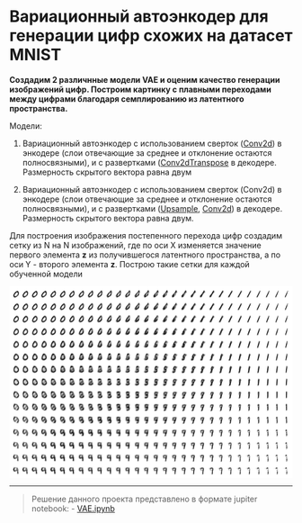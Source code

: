 # Вариационный автоэнкодер для генерации цифр схожих на датасет MNIST

__Создадим 2 различнные модели VAE и оценим качество генерации изображений цифр. Построим картинку с плавными переходами между цифрами благодаря семплированию из латентного пространства.__

Модели:
1.   Вариационный автоэнкодер с использованием сверток ([Conv2d](https://pytorch.org/docs/stable/generated/torch.nn.Conv2d.html#torch.nn.Conv2d)) в энкодере (слои отвечающие за среднее и отклонение остаются полносвязными), и с развертками ([Conv2dTranspose](https://pytorch.org/docs/stable/generated/torch.nn.ConvTranspose2d.html#torch.nn.ConvTranspose2d) в декодере. Размерность скрытого вектора равна двум 

2.  Вариационный автоэнкодер с использованием сверток (Conv2d) в энкодере (слои отвечающие за среднее и отклонение остаются полносвязными), и с развертками ([Upsample](https://pytorch.org/docs/stable/generated/torch.nn.Upsample.html#torch.nn.Upsample), [Conv2d](https://pytorch.org/docs/stable/generated/torch.nn.Conv2d.html#torch.nn.Conv2d)) в декодере. Размерность скрытого вектора равна двум. 

Для построения изображения постепенного перехода цифр создадим сетку из N на N изображений, где по оси Х изменяется значение первого элемента **z** из получившегося латентного пространства, а по оси Y - второго элемента **z**. Построю такие сетки для каждой обученной модели


<p align="center"> <img align="center" src="./digits.png" alt="kolesnokov__dima" height="340" width="600" /> </center>  

---
 
 > Решение данного проекта представлено в формате jupiter notebook: - [VAE.ipynb](https://github.com/Koldim2001/Digit_generator_VAE/blob/main/VAE.ipynb)

